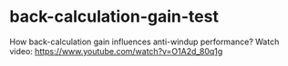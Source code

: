 # back-calculation-gain-test
How back-calculation gain influences anti-windup performance?
Watch video:
https://www.youtube.com/watch?v=O1A2d_80q1g
